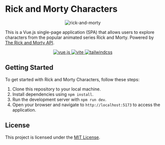 # Rick and Morty Characters

<p align="center">
  <img 
    src="https://upload.wikimedia.org/wikipedia/commons/thumb/b/b1/Rick_and_Morty.svg/1280px-Rick_and_Morty.svg.png" 
    alt="rick-and-morty" 
    title="Rick and Morty" 
  />
</p>

This is a Vue.js single-page application (SPA) that allows users to explore characters from the popular animated series Rick and Morty. Powered by [The Rick and Morty API](https://rickandmortyapi.com/).

<p align="center">
  <a href="https://vuejs.org/" target="_blank">
    <img src="https://img.shields.io/badge/Vue.js%20-%20v3.4.21%20-%20green?logo=vue.js" alt="vue.js" title="Vue.js" />
  </a>
  <a href="https://vitejs.dev/" target="_blank">
    <img src="https://img.shields.io/badge/Vite%20-%20v5.2.0%20-%20purple?logo=vite" alt="vite" title="Vite" />
  </a>
  <a href="https://tailwindcss.com/" target="_blank">
    <img src="https://img.shields.io/badge/TailwindCSS%20-%20v3.4.3%20-%20skyblue?logo=tailwindcss" alt="tailwindcss" title="Tailwind CSS" />
  </a>
</p>

## Getting Started

To get started with Rick and Morty Characters, follow these steps:

1. Clone this repository to your local machine.
2. Install dependencies using `npm install`.
3. Run the development server with `npm run dev`.
4. Open your browser and navigate to `http://localhost:5173` to access the application.

## License

This project is licensed under the [MIT License](/LICENSE).